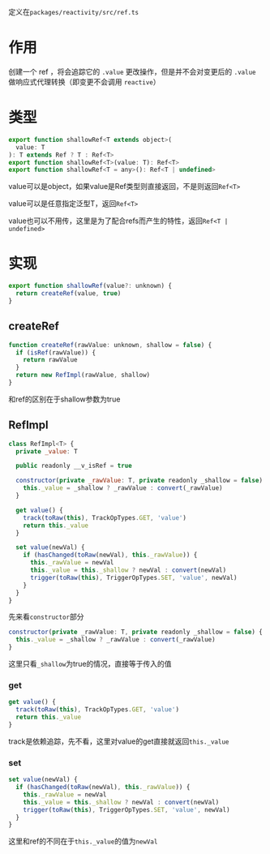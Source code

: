 定义在`packages/reactivity/src/ref.ts`

# 作用

创建一个 ref ，将会追踪它的 `.value` 更改操作，但是并不会对变更后的 `.value` 做响应式代理转换（即变更不会调用 `reactive`）

# 类型

```js
export function shallowRef<T extends object>(
  value: T
): T extends Ref ? T : Ref<T>
export function shallowRef<T>(value: T): Ref<T>
export function shallowRef<T = any>(): Ref<T | undefined>
```

value可以是object，如果value是Ref类型则直接返回，不是则返回`Ref<T>`

value可以是任意指定泛型T，返回`Ref<T>`

value也可以不用传，这里是为了配合refs而产生的特性，返回`Ref<T | undefined>`

# 实现

```js
export function shallowRef(value?: unknown) {
  return createRef(value, true)
}
```

## createRef

```js
function createRef(rawValue: unknown, shallow = false) {
  if (isRef(rawValue)) {
    return rawValue
  }
  return new RefImpl(rawValue, shallow)
}
```

和ref的区别在于shallow参数为true

## RefImpl

```js
class RefImpl<T> {
  private _value: T

  public readonly __v_isRef = true

  constructor(private _rawValue: T, private readonly _shallow = false) {
    this._value = _shallow ? _rawValue : convert(_rawValue)
  }

  get value() {
    track(toRaw(this), TrackOpTypes.GET, 'value')
    return this._value
  }

  set value(newVal) {
    if (hasChanged(toRaw(newVal), this._rawValue)) {
      this._rawValue = newVal
      this._value = this._shallow ? newVal : convert(newVal)
      trigger(toRaw(this), TriggerOpTypes.SET, 'value', newVal)
    }
  }
}
```

先来看`constructor`部分

```js
constructor(private _rawValue: T, private readonly _shallow = false) {
  this._value = _shallow ? _rawValue : convert(_rawValue)
}
```

这里只看`_shallow`为true的情况，直接等于传入的值

### get

```js
get value() {
  track(toRaw(this), TrackOpTypes.GET, 'value')
  return this._value
}
```

track是依赖追踪，先不看，这里对value的get直接就返回`this._value`

### set

```js
set value(newVal) {
  if (hasChanged(toRaw(newVal), this._rawValue)) {
    this._rawValue = newVal
    this._value = this._shallow ? newVal : convert(newVal)
    trigger(toRaw(this), TriggerOpTypes.SET, 'value', newVal)
  }
}
```

这里和ref的不同在于`this._value`的值为`newVal`
